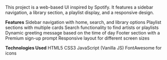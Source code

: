 This project is a web-based UI inspired by Spotify. It features a sidebar navigation, a library section, a playlist display, and a responsive design.

**Features**
Sidebar navigation with home, search, and library options
Playlist sections with multiple cards
Search functionality to find artists or playlists
Dynamic greeting message based on the time of day
Footer section with a Premium sign-up prompt
Responsive layout for different screen sizes

**Technologies Used**
HTML5
CSS3
JavaScript (Vanilla JS)
FontAwesome for icons
